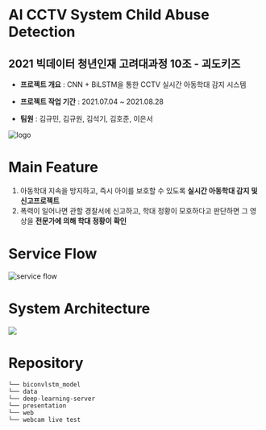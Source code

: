 # AI CCTV System Child Abuse Detection

2021 빅데이터 청년인재 고려대과정 10조 - 괴도키즈
---


- **프로젝트 개요** : CNN + BiLSTM을 통한 CCTV 실시간 아동학대 감지 시스템

- **프로젝트 작업 기간** : 2021.07.04 ~ 2021.08.28

- **팀원** : 김규민, 김규원, 김석기, 김호준, 이은서


![logo](https://user-images.githubusercontent.com/83167302/135747838-a40744ca-c82c-4df8-a792-a7d681a70ad9.png)


# Main Feature

1. 아동학대 지속을 방지하고, 즉시 아이를 보호할 수 있도록 **실시간 아동학대 감지 및 신고프로젝트**
2. 폭력이 일어나면 관할 경찰서에 신고하고, 학대 정황이 모호하다고 판단하면 그 영상을 **전문가에 의해 학대 정황이 확인**

# Service Flow

![service flow](https://s3.us-west-2.amazonaws.com/secure.notion-static.com/da14f93b-2785-426a-a980-ed89dcf59966/%E3%84%B4%E3%84%B7%E3%84%B1.png?X-Amz-Algorithm=AWS4-HMAC-SHA256&X-Amz-Credential=AKIAT73L2G45O3KS52Y5%2F20210828%2Fus-west-2%2Fs3%2Faws4_request&X-Amz-Date=20210828T004037Z&X-Amz-Expires=86400&X-Amz-Signature=b374bc6ace620946b6d7bcecf5933e91d9ab3705643c13796f490c2195f181cb&X-Amz-SignedHeaders=host&response-content-disposition=filename%20%3D%22%25E3%2584%25B4%25E3%2584%25B7%25E3%2584%25B1.png%22)


# System Architecture

![](https://s3.us-west-2.amazonaws.com/secure.notion-static.com/90ea0c7c-8e37-4940-8dc2-ce52bc4630f7/%EA%B7%B8%EB%A6%BC2.png?X-Amz-Algorithm=AWS4-HMAC-SHA256&X-Amz-Credential=AKIAT73L2G45O3KS52Y5%2F20210828%2Fus-west-2%2Fs3%2Faws4_request&X-Amz-Date=20210828T004104Z&X-Amz-Expires=86400&X-Amz-Signature=b9d047fa5a5a296cbdd4aeee4ac60be5797bec1e83399b6be2462ebcea6f2f79&X-Amz-SignedHeaders=host&response-content-disposition=filename%20%3D%22%25EA%25B7%25B8%25EB%25A6%25BC2.png%22)

# Repository


```
└── biconvlstm_model
└── data
└── deep-learning-server
└── presentation
└── web
└── webcam live test
```

